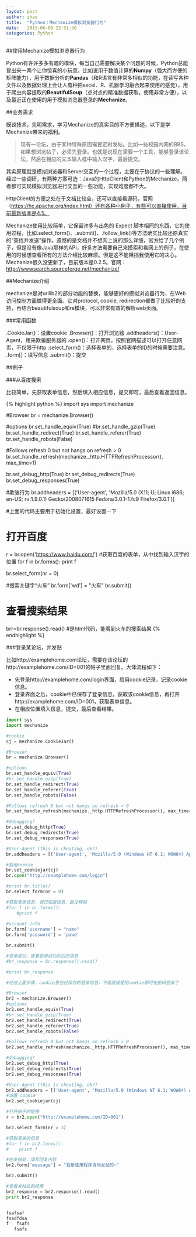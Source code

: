 ```yaml
---
layout: post
author: zhao
title:  "Python：Mechanize模拟浏览器行为"
date:   2015-06-09 22:51:50
categories: Python
---
```


##使用Mechanize模拟浏览器行为

Python有许许多多有趣的模块，每当自己需要解决某个问题的时候，Python总能冒出来一两个让你惊喜的小玩意。比如说用于数值计算的**Numpy**（强大而方便的矩阵能力），用于数据分析的**Pandas**（和R语言有非常多相似的功能，在读写各种文件以及数据处理上会让人有种把excel、R、机器学习融合起来使用的感觉），用于爬虫内容提取的**BeautifulSoup**（点对点的精准数据获取，使用非常方便），以及最近正在使用的用于模拟浏览器登录的**Mechanize**。

##业务需求

既谈技术，先明需求，学习Mechanize的真实目的不方便描述，以下是学Mechanize带来的福利。

>现有一论坛，由于某种特殊原因需要定时发帖。比如一些校园内网的BBS，如果想浏览帖子，必须先登录。也就是说现在需要一个工具，能够登录该论坛，然后在相应的文本输入框中输入汉字，最后提交。

其实原理就是模拟浏览器和Server交互的一个过程，主要在于协议的一些理解。经过一些调研，有两种方案可选：Java的HttpClient和Python的Mechanize。两者都可实现模拟浏览器进行交互的一些功能，实现难度都不大。

HttpClient的方便之处在于文档比较全，还可以直接看源码，官网（https://hc.apache.org/index.html）还有各种小例子，有些可以直接使用。目前最新版本是4.5。

Mechanize使用比较简单，它保留许多与出色的 Expect 脚本相同的东西，它的使用过程，比如.select_form()、.submit()、.follow_link()等方法确实比较还原真实的“查找并发送”操作。遗憾的是文档并不想网上说的那么详细，官方给了几个例子，但是没有像Java那样的API，好多方法需要自己来摸索和看网上的例子，在使用的时候想查看所有的方法介绍比较麻烦。但是这不能阻挡我使用它的决心。Mechanize很久没更新了，目前版本是0.2.5。官网：http://wwwsearch.sourceforge.net/mechanize/

##Mechanize介绍

mechanize是对urllib2的部分功能的替换，能够更好的模拟浏览器行为，在Web访问控制方面做得更全面。它对protocol, cookie, redirection都做了比较好的支持，再结合beautifulsoup和re模块，可以非常有效的解析web页面。

###常用函数

.CookieJar()：设置cookie
.Browser()：打开浏览器
.addheaders()：User-Agent，用来欺骗服务器的
.open()：打开网页，按照官网描述可以打开任意网页，不仅限于http
.select_form()：选择表单的，选择表单的ID的时候需要注意。
.form[]：填写信息
.submit()：提交

##例子

###从百度搜索

比较简单，先获取表单信息，然后填入相应信息，提交即可，最后查看返回信息。

{% highlight python %}
import sys
import mechanize

#Browser
br = mechanize.Browser()

#options
br.set_handle_equiv(True)
#br.set_handle_gzip(True)
br.set_handle_redirect(True)
br.set_handle_referer(True)
br.set_handle_robots(False)

#Follows refresh 0 but not hangs on refresh > 0
br.set_handle_refresh(mechanize._http.HTTPRefreshProcessor(), max_time=1)

br.set_debug_http(True)
br.set_debug_redirects(True)
br.set_debug_responses(True)

#欺骗行为
br.addheaders = [('User-agent', 'Mozilla/5.0 (X11; U; Linux i686; en-US; rv:1.9.0.1) Gecko/2008071615 Fedora/3.0.1-1.fc9 Firefox/3.0.1')]

#上面的代码主要用于初始化设置，最好设置一下


# 打开百度
r = br.open('https://www.baidu.com/')
#获取百度的表单，从中找到输入汉字的位置
for f in br.forms():
    print f
    
br.select_form(nr = 0)

#搜索关键字“火车”
br.form['wd'] = "火车"
br.submit()
# 查看搜索结果
brr=br.response().read()
#是html代码，能看到火车的搜索结果
{% endhighlight %}

###登录某论坛，并发贴

比如http://examplehome.com论坛，需要在该论坛的http://examplehome.com/ID=001的帖子里面回复。大体流程如下：

 - 先登录http://examplehome.com/login界面，启用cookie记录，记录cookie信息。
 - 登录界面之后，cookie中已保存了登录信息，获取该cookie信息，再打开http://examplehome.com/ID=001，获取表单信息。
 - 在相应位置填入信息，提交，最后查看结果。
 

~~~python
import sys
import mechanize

#cookie
cj = mechanize.CookieJar()

#Browser
br = mechanize.Browser()

#options
br.set_handle_equiv(True)
#br.set_handle_gzip(True)
br.set_handle_redirect(True)
br.set_handle_referer(True)
br.set_handle_robots(False)

#Follows refresh 0 but not hangs on refresh > 0
br.set_handle_refresh(mechanize._http.HTTPRefreshProcessor(), max_time=1)

#debugging?
br.set_debug_http(True)
br.set_debug_redirects(True)
br.set_debug_responses(True)

#User-Agent (this is cheating, ok?)
br.addheaders = [('User-agent', 'Mozilla/5.0 (Windows NT 6.1; WOW64) AppleWebKit/537.36 (KHTML, like Gecko) Chrome/43.0.2357.81 Safari/537.36')]

#启用cookie
br.set_cookiejar(cj)
br.open("http://examplehome.com/login")

#print br.title()
br.select_form(nr = 0)

#获取表单信息，我已知道信息，故注释掉
#for f in br.forms():
    #print f
    
#account info
br.form['username'] = "name"
br.form['password'] = 'pawd'

br.submit()

#登录成功，查看登录成功的后的信息
#br_response = br.response().read()

#print br_response

#经过上面步骤，cookie里已经保存的登录信息，下面直接使用cookie即可免密码登录了

#Browser
br2 = mechanize.Browser()
#options
br2.set_handle_equiv(True)
#br.set_handle_gzip(True)
br2.set_handle_redirect(True)
br2.set_handle_referer(True)
br2.set_handle_robots(False)

#Follows refresh 0 but not hangs on refresh > 0
br2.set_handle_refresh(mechanize._http.HTTPRefreshProcessor(), max_time=1)

#debugging?
br2.set_debug_http(True)
br2.set_debug_redirects(True)
br2.set_debug_responses(True)

#User-Agent (this is cheating, ok?)
br2.addheaders = [('User-agent', 'Mozilla/5.0 (Windows NT 6.1; WOW64) AppleWebKit/537.36 (KHTML, like Gecko) Chrome/43.0.2357.81 Safari/537.36')]
#设置 cookie
br2.set_cookiejar(cj)

#打开帖子的链接
r = br2.open("http://examplehome.com/ID=001")

br2.select_form(nr = 3)

#获取表单的信息
#for f in br2.forms():
#    print f

#在发帖处，填写回复内容
br2.form['message'] = "我是使用程序自动发帖的~"

br2.submit()

#查看发帖后的结果
br2_response = br2.response().read()
print br2_response

~~~


```python

fsafsaf
fsadfdsa
f   fsafs
   fsafs
```
